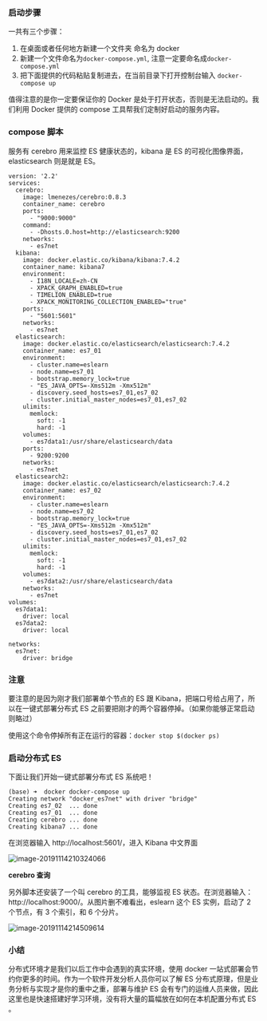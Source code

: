 ### 启动步骤

一共有三个步骤：

  1. 在桌面或者任何地方新建一个文件夹 命名为 docker
  2. 新建一个文件命名为`docker-compose.yml`, 注意一定要命名成`docker-compose.yml`
  3. 把下面提供的代码粘贴复制进去，在当前目录下打开控制台输入 `docker-compose up`

值得注意的是你一定要保证你的 Docker 是处于打开状态，否则是无法启动的。我们利用 Docker 提供的 compose
工具帮我们定制好启动的服务内容。

### compose 脚本

服务有 cerebro 用来监控 ES 健康状态的，kibana 是 ES 的可视化图像界面，elasticsearch 则是就是 ES。

    
    
    version: '2.2'
    services:
      cerebro:
        image: lmenezes/cerebro:0.8.3
        container_name: cerebro
        ports:
          - "9000:9000"
        command:
          - -Dhosts.0.host=http://elasticsearch:9200
        networks:
          - es7net
      kibana:
        image: docker.elastic.co/kibana/kibana:7.4.2
        container_name: kibana7
        environment:
          - I18N_LOCALE=zh-CN
          - XPACK_GRAPH_ENABLED=true
          - TIMELION_ENABLED=true
          - XPACK_MONITORING_COLLECTION_ENABLED="true"
        ports:
          - "5601:5601"
        networks:
          - es7net
      elasticsearch:
        image: docker.elastic.co/elasticsearch/elasticsearch:7.4.2
        container_name: es7_01
        environment:
          - cluster.name=eslearn
          - node.name=es7_01
          - bootstrap.memory_lock=true
          - "ES_JAVA_OPTS=-Xms512m -Xmx512m"
          - discovery.seed_hosts=es7_01,es7_02
          - cluster.initial_master_nodes=es7_01,es7_02
        ulimits:
          memlock:
            soft: -1
            hard: -1
        volumes:
          - es7data1:/usr/share/elasticsearch/data
        ports:
          - 9200:9200
        networks:
          - es7net
      elasticsearch2:
        image: docker.elastic.co/elasticsearch/elasticsearch:7.4.2
        container_name: es7_02
        environment:
          - cluster.name=eslearn
          - node.name=es7_02
          - bootstrap.memory_lock=true
          - "ES_JAVA_OPTS=-Xms512m -Xmx512m"
          - discovery.seed_hosts=es7_01,es7_02
          - cluster.initial_master_nodes=es7_01,es7_02
        ulimits:
          memlock:
            soft: -1
            hard: -1
        volumes:
          - es7data2:/usr/share/elasticsearch/data
        networks:
          - es7net
    volumes:
      es7data1:
        driver: local
      es7data2:
        driver: local
    
    networks:
      es7net:
        driver: bridge
    

### 注意

要注意的是因为刚才我们部署单个节点的 ES 跟 Kibana，把端口号给占用了，所以在一键式部署分布式 ES
之前要把刚才的两个容器停掉。（如果你能够正常启动则略过）

使用这个命令停掉所有正在运行的容器：`docker stop $(docker ps)`

### 启动分布式 ES

下面让我们开始一键式部署分布式 ES 系统吧！

    
    
    (base) ➜  docker docker-compose up  
    Creating network "docker_es7net" with driver "bridge"
    Creating es7_02  ... done
    Creating es7_01  ... done
    Creating cerebro ... done
    Creating kibana7 ... done
    

在浏览器输入 http://localhost:5601/，进入 Kibana 中文界面

![image-20191114210324066](https://images.gitbook.cn/2020-04-07-063339.png)

**cerebro 查询**

另外脚本还安装了一个叫 cerebro 的工具，能够监视 ES
状态。在浏览器输入：http://localhost:9000/。从图片删不难看出，eslearn 这个 ES 实例，启动了 2 个节点，有 3 个索引，和
6 个分片。

![image-20191114214509614](https://images.gitbook.cn/2020-04-07-063343.png)

### 小结

分布式环境才是我们以后工作中会遇到的真实环境，使用 docker 一站式部署会节约你更多的时间。作为一个软件开发分析人员你可以了解 ES
分布式原理，但是业务分析与实现才是你的重中之重，部署与维护 ES
会有专门的运维人员来做，因此这里也是快速搭建好学习环境，没有将大量的篇幅放在如何在本机配置分布式 ES 。

